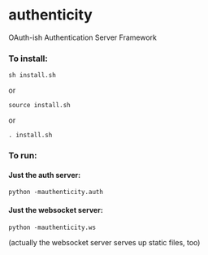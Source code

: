 # authenticity
OAuth-ish Authentication Server Framework

### To install:

```
sh install.sh
```

or 

```
source install.sh
```

or 

```
. install.sh
```

### To run:

#### Just the auth server:

```
python -mauthenticity.auth
```

#### Just the websocket server:

```
python -mauthenticity.ws
```

(actually the websocket server serves up static files, too)

